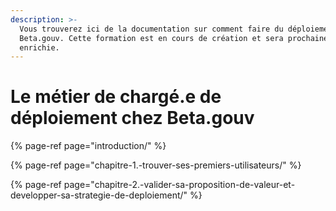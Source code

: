 ```yaml
---
description: >-
  Vous trouverez ici de la documentation sur comment faire du déploiement chez
  Beta.gouv. Cette formation est en cours de création et sera prochainement
  enrichie.
---
```


# Le métier de chargé.e de déploiement chez Beta.gouv

{% page-ref page="introduction/" %}

{% page-ref page="chapitre-1.-trouver-ses-premiers-utilisateurs/" %}

{% page-ref page="chapitre-2.-valider-sa-proposition-de-valeur-et-developper-sa-strategie-de-deploiement/" %}




